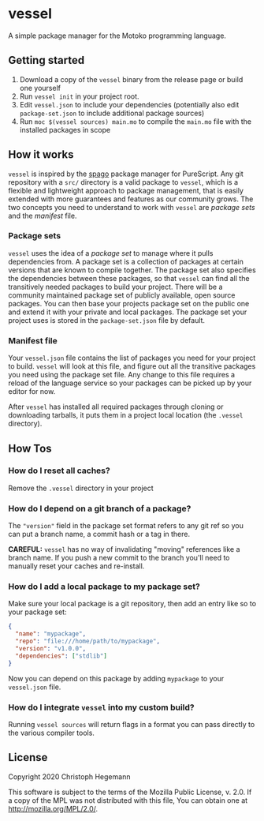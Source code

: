 # vessel

A simple package manager for the Motoko programming language.

## Getting started

1. Download a copy of the `vessel` binary from the release page or build one yourself
2. Run `vessel init` in your project root.
3. Edit `vessel.json` to include your dependencies (potentially also
   edit `package-set.json` to include additional package sources)
4. Run `moc $(vessel sources) main.mo` to compile the `main.mo` file
   with the installed packages in scope

## How it works

`vessel` is inspired by the [spago](https://github.com/purescript/spago) package
manager for PureScript. Any git repository with a `src/` directory is a valid
package to `vessel`, which is a flexible and lightweight approach to package
management, that is easily extended with more guarantees and features as our
community grows. The two concepts you need to understand to work with `vessel`
are _package sets_ and the _manifest_ file.

### Package sets

`vessel` uses the idea of a _package set_ to manage where it pulls dependencies
from. A package set is a collection of packages at certain versions that are
known to compile together. The package set also specifies the dependencies
between these packages, so that `vessel` can find all the transitively needed
packages to build your project. There will be a community maintained package set of
publicly available, open source packages. You can then base your projects
package set on the public one and extend it with your private and local
packages. The package set your project uses is stored in the `package-set.json`
file by default.

### Manifest file

Your `vessel.json` file contains the list of packages you need for your project
to build. `vessel` will look at this file, and figure out all the transitive
packages you need using the package set file. Any change to this file requires a
reload of the language service so your packages can be picked up by your editor
for now.

After `vessel` has installed all required packages through cloning or
downloading tarballs, it puts them in a project local location (the `.vessel`
directory).

## How Tos

### How do I reset all caches?

Remove the `.vessel` directory in your project

### How do I depend on a git branch of a package?

The `"version"` field in the package set format refers to any git ref so you can
put a branch name, a commit hash or a tag in there.

**CAREFUL:** `vessel` has no way of invalidating "moving" references like a
branch name. If you push a new commit to the branch you'll need to manually
reset your caches and re-install.

### How do I add a local package to my package set?

Make sure your local package is a git repository, then add an entry like so to
your package set:

```json
{
  "name": "mypackage",
  "repo": "file:///home/path/to/mypackage",
  "version": "v1.0.0",
  "dependencies": ["stdlib"]
}
```

Now you can depend on this package by adding `mypackage` to your `vessel.json` file.

### How do I integrate `vessel` into my custom build?

Running `vessel sources` will return flags in a format you can pass directly to
the various compiler tools.

## License

Copyright 2020 Christoph Hegemann

This software is subject to the terms of the Mozilla Public License, v. 2.0. If
a copy of the MPL was not distributed with this file, You can obtain one at
http://mozilla.org/MPL/2.0/.
